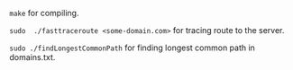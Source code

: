 `make` for compiling.

`sudo  ./fasttraceroute <some-domain.com>` for tracing route to the server.

`sudo ./findLongestCommonPath` for finding longest common path in domains.txt.

